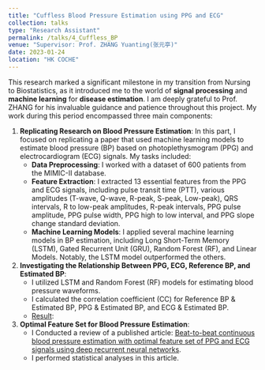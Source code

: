 ```yaml
---
title: "Cuffless Blood Pressure Estimation using PPG and ECG"
collection: talks
type: "Research Assistant"
permalink: /talks/4_Cuffless_BP
venue: "Supervisor: Prof. ZHANG Yuanting(张元亭)"
date: 2023-01-24
location: "HK COCHE"
---
```


This research marked a significant milestone in my transition from Nursing to Biostatistics, as it introduced me to the world of **signal processing** and **machine learning** for **disease estimation**. I am deeply grateful to Prof. ZHANG for his invaluable guidance and patience throughout this project. My work during this period encompassed three main components:
1. **Replicating Research on Blood Pressure Estimation**: In this part, I focused on replicating a paper that used machine learning models to estimate blood pressure (BP) based on photoplethysmogram (PPG) and electrocardiogram (ECG) signals. My tasks included:
   * **Data Preprocessing**: I worked with a dataset of 600 patients from the MIMIC-II database.
   * **Feature Extraction**: I extracted 13 essential features from the PPG and ECG signals, including pulse transit time (PTT), various amplitudes (T-wave, Q-wave, R-peak, S-peak, Low-peak), QRS intervals, R to low-peak amplitudes, R-peak intervals, PPG pulse amplitude, PPG pulse width, PPG high to low interval, and PPG slope change standard deviation.
   * **Machine Learning Models**: I applied several machine learning models in BP estimation, including Long Short-Term Memory (LSTM), Gated Recurrent Unit (GRU), Random Forest (RF), and Linear Models. Notably, the LSTM model outperformed the others.
2. **Investigating the Relationship Between PPG, ECG, Reference BP, and Estimated BP**:
   * I utilized LSTM and Random Forest (RF) models for estimating blood pressure waveforms.
   * I calculated the correlation coefficient (CC) for Reference BP & Estimated BP, PPG & Estimated BP, and ECG & Estimated BP.
   * [Result](https://yanweijin.github.io/images/ccmae.png):
3. **Optimal Feature Set for Blood Pressure Estimation**:
   * I Conducted a review of a published article: [Beat-to-beat continuous blood pressure estimation with optimal feature set of PPG and ECG signals using deep recurrent neural networks](https://www.oaepublish.com/articles/2574-1209.2023.30).
   * I performed statistical analyses in this article.
